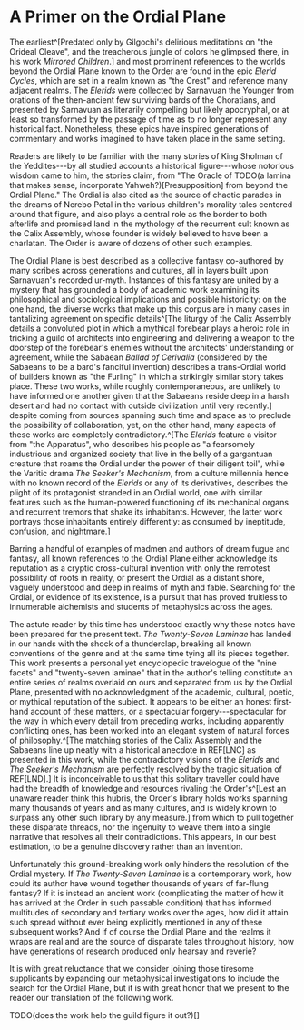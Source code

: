 # A Primer on the Ordial Plane

The earliest^[Predated only by Gilgochi's delirious meditations on "the Orideal Cleave", and the treacherous jungle of colors he glimpsed there, in his work *Mirrored Children*.<!-- CEC -->] and most prominent references to the worlds beyond the Ordial Plane known to the <span class="guild-term">Order</span> are found in the epic *Elerid Cycles*, which are set in a realm known as "the Crest" <!-- CGP --> and reference many adjacent realms. The *Elerids* were collected by Sarnavuan the Younger from orations of the then-ancient few surviving bards of the Choratians, and presented by Sarnavuan as literarily compelling but likely apocryphal, or at least so transformed by the passage of time as to no longer represent any historical fact. Nonetheless, these epics have inspired generations of commentary and works imagined to have taken place in the same setting.

Readers are likely to be familiar with the many stories of King Sholman of the Yeddites---by all studied accounts a historical figure---whose notorious wisdom came to him, the stories claim, from "The Oracle of TODO(a lamina that makes sense, incorporate Yahweh?)[Presupposition] from beyond the Ordial Plane." The Ordial is also cited as the source of chaotic parades <!-- CND --> in the dreams of Nerebo Petal in the various children's morality tales centered around that figure, and also plays a central role as the border to both afterlife and promised land in the mythology of the recurrent cult known as the Calix Assembly, whose founder is widely believed to have been a charlatan. The <span class="guild-term">Order</span> is aware of dozens of other such examples.

The Ordial Plane is best described as a collective fantasy co-authored by many scribes across generations and cultures, all in layers built upon Sarnavuan's recorded ur-myth. Instances of this fantasy are united by a mystery that has grounded a body of academic work examining its philosophical and sociological implications and possible historicity: on the one hand, the diverse works that make up this corpus are in many cases in tantalizing agreement on specific details^[The liturgy of the Calix Assembly details a convoluted plot in which a mythical forebear plays a heroic role in tricking a guild of architects into engineering and delivering a weapon to the doorstep of the forebear's enemies without the architects' understanding or agreement, while the Sabaean *Ballad of Cerivalia* (considered by the Sabaeans to be a bard's fanciful invention) describes a trans-Ordial world of builders known as "the Furling" in which a strikingly similar story takes place. These two works, while roughly contemporaneous, are unlikely to have informed one another given that the Sabaeans reside deep in a harsh desert and had no contact with outside civilization until very recently.] despite coming from sources spanning such time and space as to preclude the possibility of collaboration, yet, on the other hand, many aspects of these works are completely contradictory.^[The *Elerids* feature a visitor from "the Apparatus", who describes his people as "a fearsomely industrious and organized society that live in the belly of a gargantuan creature that roams the Ordial under the power of their diligent toil", while the Varitic drama *The Seeker's Mechanism*, from a culture millennia hence with no known record of the *Elerids* or any of its derivatives, describes the plight of its protagonist stranded in an Ordial world, one with similar features such as the human-powered functioning of its mechanical organs and recurrent tremors that shake its inhabitants. However, the latter work portrays those inhabitants entirely differently: as consumed by ineptitude, confusion, and nightmare.]

Barring a handful of examples of madmen and authors of dream fugue and fantasy, all known references to the Ordial Plane either acknowledge its reputation as a cryptic cross-cultural invention with only the remotest possibility of roots in reality, or present the Ordial as a distant shore, vaguely understood and deep in realms of myth and fable. Searching for the Ordial, or evidence of its existence, is a pursuit that has proved fruitless to innumerable alchemists and students of metaphysics across the ages.

The astute reader by this time has understood exactly why these notes have been prepared for the present text. *The Twenty-Seven Laminae* has landed in our hands with the shock of a thunderclap, breaking all known conventions of the genre and at the same time tying all its pieces together. This work presents a personal yet encyclopedic travelogue of the "nine facets" and "twenty-seven laminae" that in the author's telling constitute an entire series of realms overlaid on ours and separated from us by the Ordial Plane, presented with no acknowledgment of the academic, cultural, poetic, or mythical reputation of the subject. It appears to be either an honest first-hand account of these matters, or a spectacular forgery---spectacular for the way in which every detail from preceding works, including apparently conflicting ones, has been worked into an elegant system of natural forces of philosophy.^[The matching stories of the Calix Assembly and the Sabaeans line up neatly with a historical anecdote in REF[LNC] as presented in this work, while the contradictory visions of the *Elerids* and *The Seeker's Mechanism* are perfectly resolved by the tragic situation of REF[LND].] It is inconceivable to us that this solitary traveller could have had the breadth of knowledge and resources rivaling the <span class="guild-term">Order</span>'s^[Lest an unaware reader think this hubris, the <span class="guild-term">Order</span>'s library holds works spanning many thousands of years and as many cultures, and is widely known to surpass any other such library by any measure.] from which to pull together these disparate threads, nor the ingenuity to weave them into a single narrative that resolves all their contradictions. This appears, in our best estimation, to be a genuine discovery rather than an invention.

Unfortunately this ground-breaking work only hinders the resolution of the Ordial mystery. If *The Twenty-Seven Laminae* is a contemporary work, how could its author have wound together thousands of years of far-flung fantasy? If it is instead an ancient work (complicating the matter of how it has arrived at the <span class="guild-term">Order</span> in such passable condition) that has informed multitudes of secondary and tertiary works over the ages, how did it attain such spread without ever being explicitly mentioned in any of these subsequent works? And if of course the Ordial Plane and the realms it wraps are real and are the source of disparate tales throughout history, how have generations of research produced only hearsay and reverie?

It is with great reluctance that we consider joining those tiresome supplicants by expanding our metaphysical investigations to include the search for the Ordial Plane, but it is with great honor that we present to the reader our translation of the following work.

TODO(does the work help the guild figure it out?)[]
